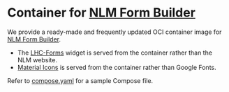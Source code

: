 # Container for [NLM Form Builder](https://github.com/LHNCBC/formbuilder-lhcforms)

We provide a ready-made and frequently updated OCI container image for [NLM Form Builder](https://github.com/LHNCBC/formbuilder-lhcforms).

- The [LHC-Forms](https://lhncbc.github.io/lforms/) widget is served from the container rather than the NLM website.
- [Material Icons](https://github.com/google/material-design-icons) is served from the container rather than Google Fonts.

Refer to [compose.yaml](/compose.yaml) for a sample Compose file.
